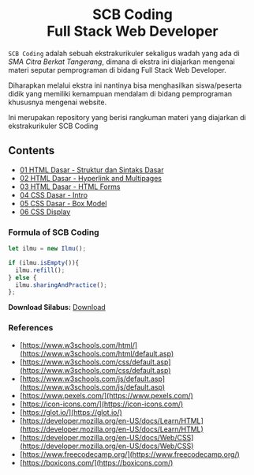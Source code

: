 <h1 align="center">SCB Coding <br>Full Stack Web Developer</h1>

`SCB Coding` adalah sebuah ekstrakurikuler sekaligus wadah yang ada di *SMA Citra Berkat Tangerang*, dimana di ekstra ini diajarkan mengenai materi seputar pemprograman
di bidang Full Stack Web Developer. 

Diharapkan melalui ekstra ini nantinya bisa menghasilkan siswa/peserta didik yang memiliki kemampuan mendalam di bidang pemprograman khususnya mengenai website.

Ini merupakan repository yang berisi rangkuman materi yang diajarkan di ekstrakurikuler SCB Coding


## Contents
* [01 HTML Dasar - Struktur dan Sintaks Dasar](https://github.com/Juwono136/SCB_Coding/tree/master/01%20HTML%20Dasar%20-%20Struktur%20dan%20Sintaks%20Dasar)
* [02 HTML Dasar - Hyperlink and Multipages](https://github.com/Juwono136/SCB_Coding/tree/master/02%20HTML%20Dasar%20-%20Hyperlink%20and%20Multipages)
* [03 HTML Dasar - HTML Forms](https://github.com/Juwono136/SCB_Coding/tree/master/03%20HTML%20Dasar%20-%20HTML%20Forms)
* [04 CSS Dasar - Intro](https://github.com/Juwono136/SCB_Coding/tree/master/04%20CSS%20Dasar%20-%20Intro)
* [05 CSS Dasar - Box Model](https://github.com/Juwono136/SCB_Coding/tree/master/05%20CSS%20Dasar%20-%20Box%20model)
* [06 CSS Display](https://github.com/Juwono136/SCB_Coding/tree/master/06%20CSS%20Display)



### Formula of SCB Coding
```javascript
let ilmu = new Ilmu();

if (ilmu.isEmpty()){
  ilmu.refill();
} else {
  ilmu.sharingAndPractice();
};
```

**Download Silabus:** [Download](https://drive.google.com/file/d/1vU1xMBY2iEVN1FsZQ2knATHiXbzaQLPP/view?usp=sharing)

### References
* [https://www.w3schools.com/html/](https://www.w3schools.com/html/default.asp)
* [https://www.w3schools.com/css/default.asp](https://www.w3schools.com/css/default.asp)
* [https://www.w3schools.com/js/default.asp](https://www.w3schools.com/js/default.asp)
* [https://www.pexels.com/](https://www.pexels.com/)
* [https://icon-icons.com/](https://icon-icons.com/)
* [https://glot.io/](https://glot.io/)
* [https://developer.mozilla.org/en-US/docs/Learn/HTML](https://developer.mozilla.org/en-US/docs/Learn/HTML)
* [https://developer.mozilla.org/en-US/docs/Web/CSS](https://developer.mozilla.org/en-US/docs/Web/CSS)
* [https://www.freecodecamp.org/](https://www.freecodecamp.org/)
* [https://boxicons.com/](https://boxicons.com/)
